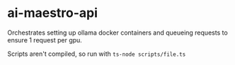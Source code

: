 # ai-maestro-api

Orchestrates setting up ollama docker containers and queueing requests to ensure 1 request per gpu.

Scripts aren't compiled, so run with `ts-node scripts/file.ts`

